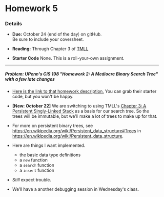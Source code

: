 # Homework 5

### Details

* **Due:** October 24 (end of the day) on gitHub.
  <br>
  Be sure to include your coversheet.


* **Reading:**
  Through Chapter 3 of [TMLL](http://cglab.ca/%7Eabeinges/blah/too-many-lists/book/)

* **Starter Code**
  None.  This is a roll-your-own assignment.
  
-------------------------------------------------------------------------------

##### Problem: UPenn's CIS 198 "Homework 2: A Mediocre Binary Search Tree" with a few late changes

* [Here is the link to that homework description.](https://github.com/cis198-2016s/homework/tree/master/hw02)
  You can grab their starter code, but you won't be happy. 

* **[New: October 22]**  We are switching to using TMLL's 
  [Chapter 3: A Persistent Singly-Linked Stack](http://cglab.ca/%7Eabeinges/blah/too-many-lists/book/third.html)
  as a basis for our search tree.  So the trees will be immutable, but we'll make a lot of trees to make up 
  for that.  
  
* For more on persistent binary trees, see <https://en.wikipedia.org/wiki/Persistent_data_structure#Trees>
  in <https://en.wikipedia.org/wiki/Persistent_data_structure>.
  
* Here are things I want implemented.
  + the basic data type definitions
  + a `new` function
  + a `search` function
  + a `insert` function

* *Still* expect trouble.

<!--
* [Here is an implementation of a binary search tree along somewhat different lines](https://gist.github.com/aidanhs/5ac9088ca0f6bdd4a370).
  Please borrow ideas from here.
  + [bst.rs](http://www.cis.syr.edu/~royer/cis400/code/bst.rs)
  + [dot.rs](http://www.cis.syr.edu/~royer/cis400/code/dot.rs)
-->
  
* We'll have a another debugging session in Wednesday's class. 

